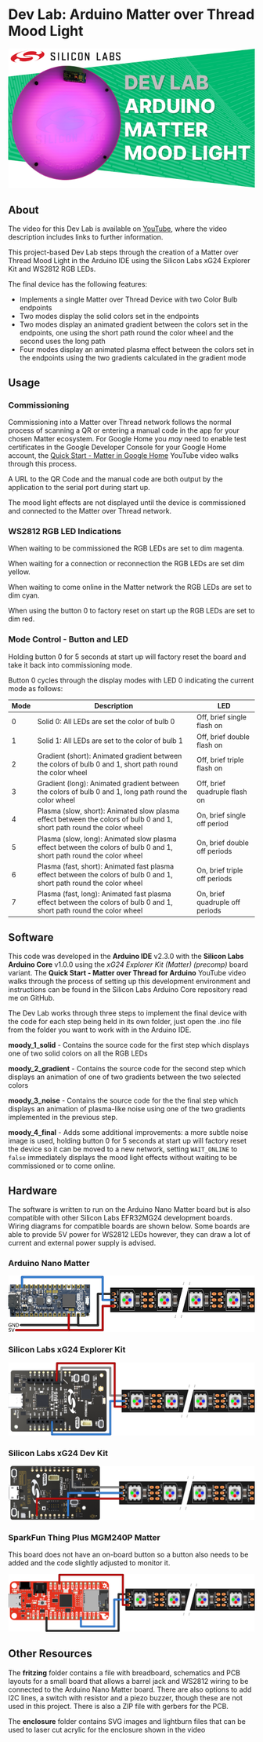 # Dev Lab: Arduino Matter over Thread Mood Light

![thumb-640x360](images/thumb-640x360.png)

## About

The video for this Dev Lab is available on [YouTube](https://youtu.be/IpvyQGEW5cw), where the video description includes links to further information.

This project-based Dev Lab steps through the creation of a Matter over Thread Mood Light in the Arduino IDE using the Silicon Labs xG24 Explorer Kit and WS2812 RGB LEDs.

The final device has the following features:

* Implements a single Matter over Thread Device with two Color Bulb endpoints
* Two modes display the solid colors set in the endpoints
* Two modes display an animated gradient between the colors set in the endpoints, one using the short path round the color wheel and the second uses the long path
* Four modes display an animated plasma effect between the colors set in the endpoints using the two gradients calculated in the gradient mode

## Usage

### Commissioning

Commissioning into a Matter over Thread network follows the normal process of scanning a QR or entering a manual code in the app for your chosen Matter ecosystem. For Google Home you *may* need to enable test certificates in the Google Developer Console for your Google Home account, the [Quick Start - Matter in Google Home](https://youtu.be/R_kpSO7PtUo) YouTube video walks through this process.

A URL to the QR Code and the manual code are both output by the application to the serial port during start up. 

The mood light effects are not displayed until the device is commissioned and connected to the Matter over Thread network.

### WS2812 RGB LED Indications

When waiting to be commissioned the RGB LEDs are set to dim magenta.

When waiting for a connection or reconnection the RGB LEDs are set dim yellow.

When waiting to come online in the Matter network the RGB LEDs are set to dim cyan.

When using the button 0 to factory reset on start up the RGB LEDs are set to dim red.

### Mode Control - Button and LED

Holding button 0 for 5 seconds at start up will factory reset the board and take it back into commissioning mode.

Button 0 cycles through the display modes with LED 0 indicating the current mode as follows:

| Mode | Description                                                  | LED                             |
| ---- | ------------------------------------------------------------ | ------------------------------- |
| 0    | Solid 0: All LEDs are set the color of bulb 0                | Off, brief single flash on      |
| 1    | Solid 1: All LEDs are set to the color of bulb 1             | Off, brief double flash on      |
| 2    | Gradient (short): Animated gradient between the colors of bulb 0 and 1, short path round the color wheel | Off, brief triple flash on      |
| 3    | Gradient (long): Animated gradient between the colors of bulb 0 and 1, long path round the color wheel | Off, brief quadruple flash on   |
| 4    | Plasma (slow, short): Animated slow plasma effect between the colors of bulb 0 and 1, short path round the color wheel | On, brief single off period     |
| 5    | Plasma (slow, long): Animated slow plasma effect between the colors of bulb 0 and 1, short path round the color wheel | On, brief double off periods    |
| 6    | Plasma (fast, short): Animated fast plasma effect between the colors of bulb 0 and 1, short path round the color wheel | On, brief triple off periods    |
| 7    | Plasma (fast, long): Animated fast plasma effect between the colors of bulb 0 and 1, short path round the color wheel | On, brief quadruple off periods |

## Software

This code was developed in the **Arduino IDE** v2.3.0 with the **Silicon Labs Arduino Core** v1.0.0 using the *xG24 Explorer Kit (Matter) (precomp)* board variant. The **Quick Start - Matter over Thread for Arduino** YouTube video walks through the process of setting up this development environment and instructions can be found in the Silicon Labs Arduino Core repository read me on GitHub.

The Dev Lab works through three steps to implement the final device with the code for each step being held in its own folder, just open the .ino file from the folder you want to work with in the Arduino IDE.

**moody_1_solid** - Contains the source code for the first step which displays one of two solid colors on all the RGB LEDs

**moody_2_gradient** - Contains the source code for the second step which displays an animation of one of two gradients between the two selected colors

**moody_3_noise** - Contains the source code for the the final step which displays an animation of plasma-like noise using one of the two gradients implemented in the previous step.

**moody_4_final** - Adds some additional improvements: a more subtle noise image is used, holding button 0 for 5 seconds at start up will factory reset the device so it can be moved to a new network, setting `WAIT_ONLINE` to `false` immediately displays the mood light effects without waiting to be commissioned or to come online.

## Hardware

The software is written to run on the Arduino Nano Matter board but is also compatible with other Silicon Labs EFR32MG24 development boards. Wiring diagrams for compatible boards are shown below. Some boards are able to provide 5V power for WS2812 LEDs however, they can draw a lot of current and external power supply is advised. 

### Arduino Nano Matter

![Wiring-Nano](images/Wiring-Nano.png)

### Silicon Labs xG24 Explorer Kit

![Wiring-Explorer](images/Wiring-Explorer.png)

### Silicon Labs xG24 Dev Kit

![Wiring-Dev](images/Wiring-Dev.png)

### SparkFun Thing Plus MGM240P Matter

This board does not have an on-board button so a button also needs to be added and the code slightly adjusted to monitor it.

![Wiring-SF](images/Wiring-SF.png)

## Other Resources

The **fritzing** folder contains a file with breadboard, schematics and PCB layouts for a small board that allows a barrel jack and WS2812 wiring to be connected to the Arduino Nano Matter board. There are also options to add I2C lines, a switch with resistor and a piezo buzzer, though these are not used in this project. There is also a ZIP file with gerbers for the PCB.

The **enclosure** folder contains SVG images and lightburn files that can be used to laser cut acrylic for the enclosure shown in the video
